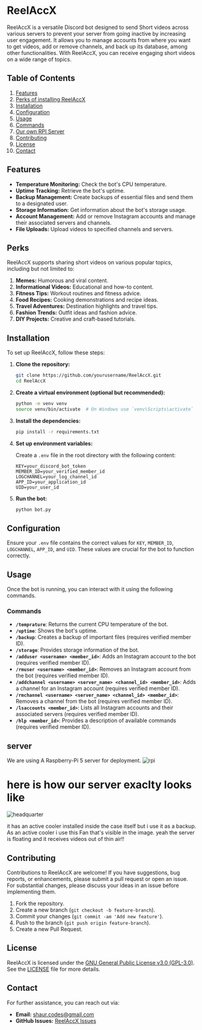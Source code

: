 # ReelAccX

ReelAccX is a versatile Discord bot designed to send Short videos across various servers to prevent your server from going inactive by increasing user engagement. It allows you to manage accounts from where you want to get videos, add or remove channels, and back up its database, among other functionalities. With ReelAccX, you can receive engaging short videos on a wide range of topics.

## Table of Contents
1. [Features](#features)
2. [Perks of installing ReelAccX](#Perks)
3. [Installation](#installation)
4. [Configuration](#configuration)
5. [Usage](#usage)
6. [Commands](#commands)
7. [Our own RPI Server](#server)
8. [Contributing](#contributing)
9. [License](#license)
10. [Contact](#contact)

## Features
- **Temperature Monitoring:** Check the bot's CPU temperature.
- **Uptime Tracking:** Retrieve the bot's uptime.
- **Backup Management:** Create backups of essential files and send them to a designated user.
- **Storage Information:** Get information about the bot's storage usage.
- **Account Management:** Add or remove Instagram accounts and manage their associated servers and channels.
- **File Uploads:** Upload videos to specified channels and servers.

## Perks

ReelAccX supports sharing short videos on various popular topics, including but not limited to:

1. **Memes:** Humorous and viral content.
2. **Informational Videos:** Educational and how-to content.
3. **Fitness Tips:** Workout routines and fitness advice.
4. **Food Recipes:** Cooking demonstrations and recipe ideas.
5. **Travel Adventures:** Destination highlights and travel tips.
6. **Fashion Trends:** Outfit ideas and fashion advice.
7. **DIY Projects:** Creative and craft-based tutorials.

## Installation

To set up ReelAccX, follow these steps:

1. **Clone the repository:**

   ```bash
   git clone https://github.com/yourusername/ReelAccX.git
   cd ReelAccX
   ```

2. **Create a virtual environment (optional but recommended):**

   ```bash
   python -m venv venv
   source venv/bin/activate  # On Windows use `venv\Scripts\activate`
   ```

3. **Install the dependencies:**

   ```bash
   pip install -r requirements.txt
   ```

4. **Set up environment variables:**

   Create a `.env` file in the root directory with the following content:

   ```
   KEY=your_discord_bot_token
   MEMBER_ID=your_verified_member_id
   LOGCHANNEL=your_log_channel_id
   APP_ID=your_application_id
   UID=your_user_id
   ```

5. **Run the bot:**

   ```bash
   python bot.py
   ```

## Configuration

Ensure your `.env` file contains the correct values for `KEY`, `MEMBER_ID`, `LOGCHANNEL`, `APP_ID`, and `UID`. These values are crucial for the bot to function correctly.

## Usage

Once the bot is running, you can interact with it using the following commands. 

### Commands

- **`/temprature`**: Returns the current CPU temperature of the bot.
- **`/uptime`**: Shows the bot's uptime.
- **`/backup`**: Creates a backup of important files (requires verified member ID).
- **`/storage`**: Provides storage information of the bot.
- **`/adduser <username> <member_id>`**: Adds an Instagram account to the bot (requires verified member ID).
- **`/rmuser <username> <member_id>`**: Removes an Instagram account from the bot (requires verified member ID).
- **`/addchannel <username> <server_name> <channel_id> <member_id>`**: Adds a channel for an Instagram account (requires verified member ID).
- **`/rmchannel <username> <server_name> <channel_id> <member_id>`**: Removes a channel from the bot (requires verified member ID).
- **`/lsaccounts <member_id>`**: Lists all Instagram accounts and their associated servers (requires verified member ID).
- **`/hlp <member_id>`**: Provides a description of available commands (requires verified member ID).
## server
We are using A Raspberry-Pi 5 server for deployment.
![rpi](https://github.com/user-attachments/assets/3b59ae7a-25d9-4e9b-bbda-3435b62e2f4b)

# here is how our server exaclty looks like
![headquarter](https://github.com/user-attachments/assets/8912f2a6-c64a-4238-9171-6c44a670b2db)

it has an active cooler installed inside the case itself but i use it as a backup.
As an active cooler i use this Fan that's visible in the image.
yeah the server is floating and it receives videos out of thin air!!


## Contributing

Contributions to ReelAccX are welcome! If you have suggestions, bug reports, or enhancements, please submit a pull request or open an issue. For substantial changes, please discuss your ideas in an issue before implementing them.

1. Fork the repository.
2. Create a new branch (`git checkout -b feature-branch`).
3. Commit your changes (`git commit -am 'Add new feature'`).
4. Push to the branch (`git push origin feature-branch`).
5. Create a new Pull Request.

## License

ReelAccX is licensed under the [GNU General Public License v3.0 (GPL-3.0)](https://opensource.org/licenses/GPL-3.0). See the [LICENSE](LICENSE) file for more details.

## Contact

For further assistance, you can reach out via:

- **Email:** shaur.codes@gmail.com
- **GitHub Issues:** [ReelAccX Issues](https://github.com/shaur-codes/reelaccx/issues)
